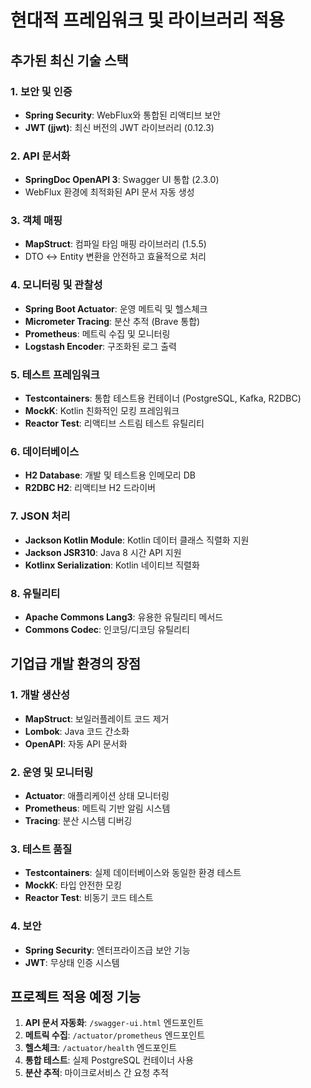 # 현대적 프레임워크 및 라이브러리 적용

## 추가된 최신 기술 스택

### 1. 보안 및 인증
- **Spring Security**: WebFlux와 통합된 리액티브 보안
- **JWT (jjwt)**: 최신 버전의 JWT 라이브러리 (0.12.3)

### 2. API 문서화
- **SpringDoc OpenAPI 3**: Swagger UI 통합 (2.3.0)
- WebFlux 환경에 최적화된 API 문서 자동 생성

### 3. 객체 매핑
- **MapStruct**: 컴파일 타임 매핑 라이브러리 (1.5.5)
- DTO ↔ Entity 변환을 안전하고 효율적으로 처리

### 4. 모니터링 및 관찰성
- **Spring Boot Actuator**: 운영 메트릭 및 헬스체크
- **Micrometer Tracing**: 분산 추적 (Brave 통합)
- **Prometheus**: 메트릭 수집 및 모니터링
- **Logstash Encoder**: 구조화된 로그 출력

### 5. 테스트 프레임워크
- **Testcontainers**: 통합 테스트용 컨테이너 (PostgreSQL, Kafka, R2DBC)
- **MockK**: Kotlin 친화적인 모킹 프레임워크
- **Reactor Test**: 리액티브 스트림 테스트 유틸리티

### 6. 데이터베이스
- **H2 Database**: 개발 및 테스트용 인메모리 DB
- **R2DBC H2**: 리액티브 H2 드라이버

### 7. JSON 처리
- **Jackson Kotlin Module**: Kotlin 데이터 클래스 직렬화 지원
- **Jackson JSR310**: Java 8 시간 API 지원
- **Kotlinx Serialization**: Kotlin 네이티브 직렬화

### 8. 유틸리티
- **Apache Commons Lang3**: 유용한 유틸리티 메서드
- **Commons Codec**: 인코딩/디코딩 유틸리티

## 기업급 개발 환경의 장점

### 1. 개발 생산성
- **MapStruct**: 보일러플레이트 코드 제거
- **Lombok**: Java 코드 간소화
- **OpenAPI**: 자동 API 문서화

### 2. 운영 및 모니터링
- **Actuator**: 애플리케이션 상태 모니터링
- **Prometheus**: 메트릭 기반 알림 시스템
- **Tracing**: 분산 시스템 디버깅

### 3. 테스트 품질
- **Testcontainers**: 실제 데이터베이스와 동일한 환경 테스트
- **MockK**: 타입 안전한 모킹
- **Reactor Test**: 비동기 코드 테스트

### 4. 보안
- **Spring Security**: 엔터프라이즈급 보안 기능
- **JWT**: 무상태 인증 시스템

## 프로젝트 적용 예정 기능

1. **API 문서 자동화**: `/swagger-ui.html` 엔드포인트
2. **메트릭 수집**: `/actuator/prometheus` 엔드포인트
3. **헬스체크**: `/actuator/health` 엔드포인트
4. **통합 테스트**: 실제 PostgreSQL 컨테이너 사용
5. **분산 추적**: 마이크로서비스 간 요청 추적